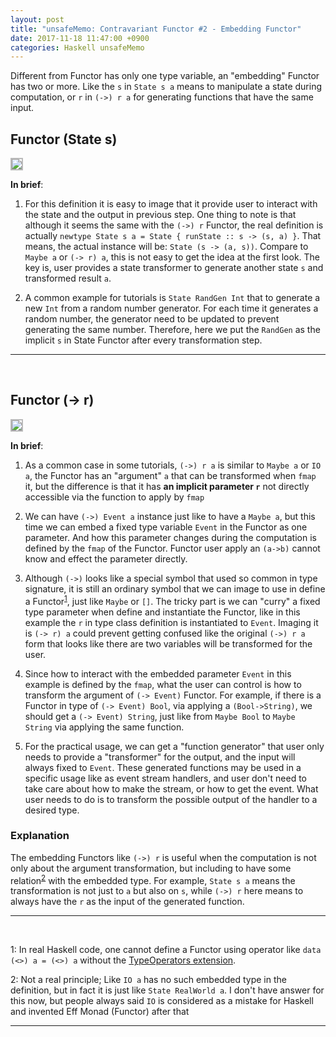 ```yaml
---
layout: post
title: "unsafeMemo: Contravariant Functor #2 - Embedding Functor"
date: 2017-11-18 11:47:00 +0900
categories: Haskell unsafeMemo
---
```


Different from Functor has only one type variable, an "embedding" Functor has two or more. Like the `s` in `State s a` means to manipulate a state during computation, or `r` in `(->) r a` for generating
functions that have the same input.

## Functor (State s)

<img style="border: 2px solid #bbb" src="https://docs.google.com/drawings/d/e/2PACX-1vSsiSa4A9yOu0XpnORj6zMtpuxRyZGQeAG9jnxsD3-qikKutT62Uvr_hpH1Yx0neU0_tuH8MvJH-pM-/pub?w=960&amp;h=720">

**In brief**:

1. For this definition it is easy to image that it provide user to interact with the state and the output in previous step. One thing to note is that although it seems the same with the `(->) r` Functor,
the real definition is actually `newtype State s a = State { runState :: s -> (s, a) }`. That means, the actual instance will be: `State (s -> (a, s))`. Compare to `Maybe a` or `(-> r) a`,
this is not easy to get the idea at the first look. The key is, user provides a state transformer to generate another state `s` and transformed result `a`.

2. A common example for tutorials is `State RandGen Int` that to generate a new `Int` from a random number generator. For each time it generates a random number, the generator need to be updated to prevent generating the same
number. Therefore, here we put the `RandGen` as the implicit `s` in State Functor after every transformation step.


---
<br />

## Functor (-> r)

<img style="border: 2px solid #bbb" src="https://docs.google.com/drawings/d/e/2PACX-1vSL5gFJq4Flm11a2ejcnSOOUxNJ3Rsa0XavkhD4xnMuQX8FbCePl7TT33Pei9wksqSM7yHSukE3wTlX/pub?w=960&amp;h=720">

**In brief**:

1. As a common case in some tutorials, `(->) r a` is similar to `Maybe a` or `IO a`,
the Functor has an "argument" `a` that can be transformed when `fmap` it, but the difference is that it has **an implicit parameter `r`** not directly accessible via the function to apply by `fmap`

2. We can have `(->) Event a` instance just like to have a `Maybe a`, but this time we can embed a fixed type variable `Event` in the Functor as one parameter. And how this parameter changes
during the computation is defined by the `fmap` of the Functor. Functor user apply an `(a->b)` cannot know and effect the parameter directly.

3. Although `(->)` looks like a special symbol that used so common in type signature, it is still an ordinary symbol that we can image to use in define a Functor<sup>[1](#fn-type-operator-built-in-syntax)</sup>, just like `Maybe` or `[]`.
The tricky part is we can "curry" a fixed type parameter when define and instantiate the Functor, like in this example the `r` in type class definition is instantiated to `Event`. Imaging it is `(-> r) a`
could prevent getting confused like the original `(->) r a` form that looks like there are two variables will be transformed for the user.

4. Since how to interact with the embedded parameter `Event` in this example is defined by the `fmap`, what the user can control is how to transform the argument of `(-> Event)` Functor. For example, if there is a Functor in type of
`(-> Event) Bool`, via applying a `(Bool->String)`, we should get a `(-> Event) String`, just like from `Maybe Bool` to `Maybe String` via applying the same function. 

5. For the practical usage, we can get a "function generator" that user only needs to provide a "transformer" for the output, and the input will always fixed to `Event`. These generated functions may be used in a specific usage like as
event stream handlers, and user don't need to take care about how to make the stream, or how to get the event. What user needs to do is to transform the possible output of the handler to a desired type.


### Explanation

The embedding Functors like `(->) r` is useful when the computation is not only about the argument transformation, but including to have some relation<sup>[2](#fn-io-embedded-effect)</sup> with the embedded type.
For example, `State s a` means the transformation is not just to `a` but also on `s`, while `(->) r` here means to always have the `r` as the input of the generated function.



---
<br />

<a name="fn-type-operator-built-in-syntax">1</a>: In real Haskell code, one cannot define a Functor using operator like `data (<>) a = (<>) a` without the [TypeOperators extension][1].

<a name="fn-io-embedded-effect">2</a>: Not a real principle; Like `IO a` has no such embedded type in the definition, but in fact it is just like `State RealWorld a`. I don't have answer for this now, but people always said `IO` is considered as a mistake for Haskell and invented Eff Monad (Functor) after that 

---

[1]: https://downloads.haskell.org/~ghc/latest/docs/html/users_guide/glasgow_exts.html#type-operators
